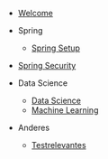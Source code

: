 - [Welcome](/)

- Spring

  - [Spring Setup](content/spring_setup.md)

- [Spring Security](content/spring_security.md)

- Data Science

  - [Data Science](content/datascience.md.md)
  - [Machine Learning](content/machine_learning.md)

- Anderes
  - [Testrelevantes](content/testrelevantes.md)
